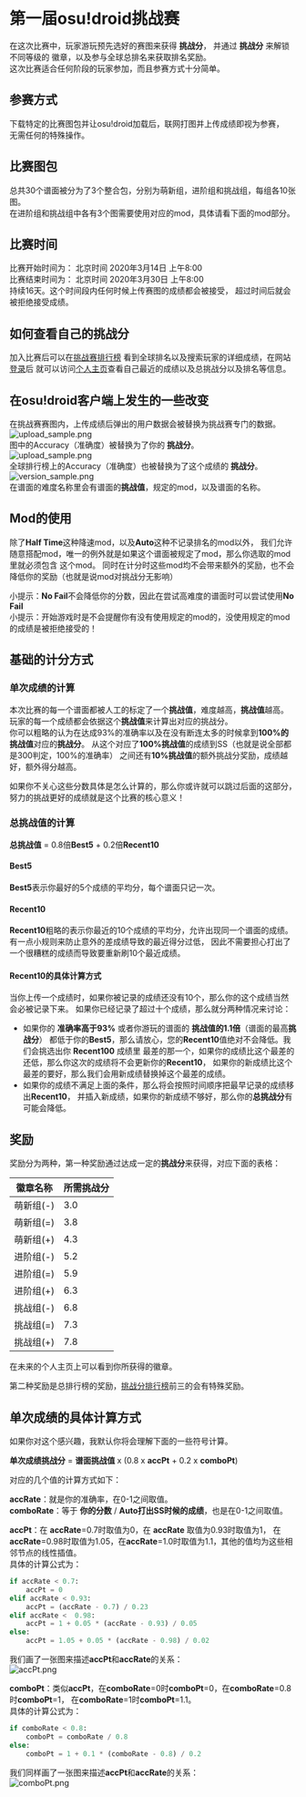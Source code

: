 # 第一届osu!droid挑战赛
在这次比赛中，玩家游玩预先选好的赛图来获得 **挑战分**， 并通过 **挑战分** 来解锁不同等级的
徽章，以及参与全球总排名来获取排名奖励。  
这次比赛适合任何阶段的玩家参加，而且参赛方式十分简单。

## 参赛方式
下载特定的比赛图包并让osu!droid加载后，联网打图并上传成绩即视为参赛，  
无需任何的特殊操作。

## 比赛图包
总共30个谱面被分为了3个整合包，分别为萌新组，进阶组和挑战组，每组各10张图。  
在进阶组和挑战组中各有3个图需要使用对应的mod，具体请看下面的mod部分。

## 比赛时间
比赛开始时间为： 北京时间 2020年3月14日 上午8:00  
比赛结束时间为： 北京时间 2020年3月30日 上午8:00  
持续16天。这个时间段内任何时候上传赛图的成绩都会被接受，
超过时间后就会被拒绝接受成绩。

## 如何查看自己的挑战分
加入比赛后可以在[挑战赛排行榜](http://ops.dgsrz.com/challenge_ranking.php)
看到全球排名以及搜索玩家的详细成绩，在网站[登录](http://ops.dgsrz.com/user/?action=login)后
就可以访问[个人主页](http://ops.dgsrz.com/challenge_profile.php)查看自己最近的成绩以及总挑战分以及排名等信息。

## 在osu!droid客户端上发生的一些改变
在挑战赛赛图内，上传成绩后弹出的用户数据会被替换为挑战赛专门的数据。  
![upload_sample.png](../img/upload_sample.png)  
图中的Accuracy（准确度）被替换为了你的 **挑战分**。  
![upload_sample.png](../img/upload_sample.png)  
全球排行榜上的Accuracy（准确度）也被替换为了这个成绩的 **挑战分**。  
![version_sample.png](../img/version_sample.png)  
在谱面的难度名称里会有谱面的**挑战值**，规定的mod，以及谱面的名称。

## Mod的使用
除了**Half Time**这种降速mod，以及**Auto**这种不记录排名的mod以外，
我们允许随意搭配mod，唯一的例外就是如果这个谱面被规定了mod，那么你选取的mod里就必须包含
这个mod。
同时在计分时这些mod均不会带来额外的奖励，也不会降低你的奖励（也就是说mod对挑战分无影响）

小提示：**No Fail**不会降低你的分数，因此在尝试高难度的谱面时可以尝试使用**No Fail**  
小提示：开始游戏时是不会提醒你有没有使用规定的mod的，没使用规定的mod的成绩是被拒绝接受的！


## 基础的计分方式
### 单次成绩的计算
本次比赛的每一个谱面都被人工的标定了一个**挑战值**，难度越高，**挑战值**越高。
玩家的每一个成绩都会依据这个**挑战值**来计算出对应的挑战分。  
你可以粗略的认为在达成93%的准确率以及在没有断连太多的时候拿到**100%**的**挑战值**对应的**挑战分**。
从这个对应了**100%挑战值**的成绩到SS（也就是说全部都是300判定，100%的准确率）
之间还有**10%挑战值**的额外挑战分奖励，成绩越好，额外得分越高。

如果你不关心这些分数具体是怎么计算的，那么你或许就可以跳过后面的这部分，
努力的挑战更好的成绩就是这个比赛的核心意义！

### 总挑战值的计算
**总挑战值** = 0.8倍**Best5** + 0.2倍**Recent10**
#### Best5
**Best5**表示你最好的5个成绩的平均分，每个谱面只记一次。

#### Recent10
**Recent10**粗略的表示你最近的10个成绩的平均分，允许出现同一个谱面的成绩。
有一点小规则来防止意外的差成绩导致的最近得分过低，
因此不需要担心打出了一个很糟糕的成绩而导致要重新刷10个最近成绩。

#### Recent10的具体计算方式
当你上传一个成绩时，如果你被记录的成绩还没有10个，那么你的这个成绩当然会必被记录下来。
如果你已经记录了超过十个成绩，那么就分两种情况来讨论：
* 如果你的 **准确率高于93%** 或者你游玩的谱面的 **挑战值的1.1倍**（谱面的最高**挑战分**）
都低于你的**Best5**，那么请放心，您的**Recent10**值绝对不会降低。我们会挑选出你 **Recent100** 成绩里
最差的那一个，如果你的成绩比这个最差的还低，那么你这次的成绩将不会更新你的**Recent10**，
如果你的新成绩比这个最差的要好，那么我们会用新成绩替换掉这个最差的成绩。
* 如果你的成绩不满足上面的条件，那么将会按照时间顺序把最早记录的成绩移出**Recent10**，
并插入新成绩，如果你的新成绩不够好，那么你的**总挑战分**有可能会降低。

## 奖励
奖励分为两种，第一种奖励通过达成一定的**挑战分**来获得，对应下面的表格：

| 徽章名称 | 所需挑战分 |
|-----------|-------|
|萌新组(-)   |3.0   |
|萌新组(=)   |3.8   |
|萌新组(+)   |4.3   |
|进阶组(-)   |5.2   |
|进阶组(=)   |5.9   |
|进阶组(+)   |6.3   |
|挑战组(-)   |6.8   |
|挑战组(=)   |7.3   |
|挑战组(+)   |7.8   |

在未来的个人主页上可以看到你所获得的徽章。

第二种奖励是总排行榜的奖励，[挑战分排行榜](http://ops.dgsrz.com/challenge_ranking.php)前三的会有特殊奖励。

## 单次成绩的具体计算方式
如果你对这个感兴趣，我默认你将会理解下面的一些符号计算。

**单次成绩挑战分** = **谱面挑战值** x (0.8 x **accPt** + 0.2 x **comboPt**)

对应的几个值的计算方式如下：

**accRate**：就是你的准确率，在0-1之间取值。  
**comboRate**：等于 **你的分数** / **Auto打出SS时候的成绩**，也是在0-1之间取值。

**accPt**：在 **accRate**=0.7时取值为0，在 **accRate** 取值为0.93时取值为1，
在 **accRate**=0.98时取值为1.05，在**accRate**=1.0时取值为1.1，其他的值均为这些相邻节点的线性插值。  
具体的计算公式为：
```python
if accRate < 0.7:
    accPt = 0
elif accRate < 0.93:
    accPt = (accRate - 0.7) / 0.23
elif accRate <  0.98:
    accPt = 1 + 0.05 * (accRate - 0.93) / 0.05
else:
    accPt = 1.05 + 0.05 * (accRate - 0.98) / 0.02
```
我们画了一张图来描述**accPt**和**accRate**的关系：  
![accPt.png](../img/accPt.png)

**comboPt**：类似**accPt**，在**comboRate**=0时**comboPt**=0，在**comboRate**=0.8时**comboPt**=1，
在**comboRate**=1时**comboPt**=1.1。  
具体的计算公式为：
```python
if comboRate < 0.8:
    comboPt = comboRate / 0.8
else:
    comboPt = 1 + 0.1 * (comboRate - 0.8) / 0.2
```
我们同样画了一张图来描述**accPt**和**accRate**的关系：  
![comboPt.png](../img/comboPt.png)